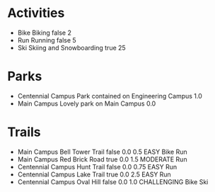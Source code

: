 # Activities

*	Bike	Biking	false	2
*	Run	Running	false	5
*	Ski	Skiing and Snowboarding	true	25

# Parks

*	Centennial Campus	Park contained on Engineering Campus	1.0
*	Main Campus	Lovely park on Main Campus	0.0

# Trails

*	Main Campus	Bell Tower Trail	false	0.0	0.5	EASY	Bike	Run
*	Main Campus	Red Brick Road	true	0.0	1.5	MODERATE	Run
*	Centennial Campus	Hunt Trail	false	0.0	0.75	EASY	Run
*	Centennial Campus	Lake Trail	true	0.0	2.5	EASY	Run
*	Centennial Campus	Oval Hill	false	0.0	1.0	CHALLENGING	Bike	Ski
